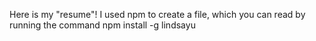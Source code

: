Here is my "resume"! I used npm to create a file, which you can read by running the command npm install -g lindsayu